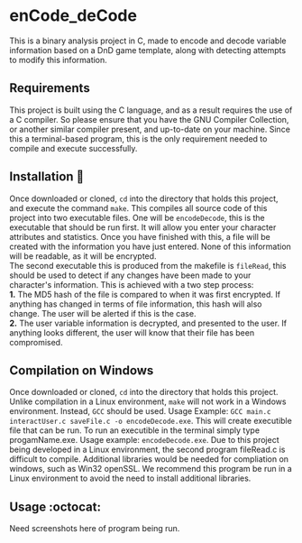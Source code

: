 # enCode_deCode
This is a binary analysis project in C, made to encode and decode variable information based on a DnD game template, along with detecting attempts to modify this information.<br>

## Requirements
This project is built using the C language, and as a result requires the use of a C compiler. So please ensure that you have the GNU Compiler Collection, or another similar compiler present, and up-to-date on your machine. Since this a terminal-based program, this is the only requirement needed to compile and execute successfully. 

## Installation :rocket:
Once downloaded or cloned, `cd` into the directory that holds this project, and execute the command `make`. This compiles all source code of this project into two executable files. One will be `encodeDecode`, this is the executable that should be run first. It will allow you enter your character attributes and statistics. Once you have finished with this, a file will be created with the information you have just entered. None of this information will be readable, as it will be encrypted. <br>
The second executable this is produced from the makefile is `fileRead`, this should be used to detect if any changes have been made to your character's information. This is achieved with a two step process: <br>
**1.** The MD5 hash of the file is compared to when it was first encrypted. If anything has changed in terms of file information, this hash will also change. The user will be alerted if this is the case.<br>
**2.** The user variable information is decrypted, and presented to the user. If anything looks different, the user will know that their file has been compromised.

## Compilation on Windows
Once downloaded or cloned, `cd` into the directory that holds this project.  Unlike compilation in a Linux environment, `make` will not work in a Windows environment. Instead, `GCC` should be used. Usage Example: `GCC main.c interactUser.c saveFile.c -o encodeDecode.exe`. This will create executible file that can be run.  To run an executible in the terminal simply type progamName.exe. Usage example: `encodeDecode.exe`.  Due to this project being developed in a Linux environment, the second program fileRead.c is difficult to compile.  Additional libraries would be needed for compliation on windows, such as Win32 openSSL.  We recommend this program be run in a Linux environment to avoid the need to install additional libraries.  

## Usage :octocat:
Need screenshots here of program being run.
